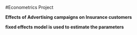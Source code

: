 #Econometrics Project
	
**Effects of Advertising campaigns on Insurance customers**
	
**fixed effects model is used to estimate the parameters**
